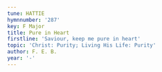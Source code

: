 ```yaml
---
tune: HATTIE
hymnnumber: '287'
key: F Major
title: Pure in Heart
firstline: 'Saviour, keep me pure in heart'
topic: 'Christ: Purity; Living His Life: Purity'
author: F. E. B.
year: '-'
---
```

